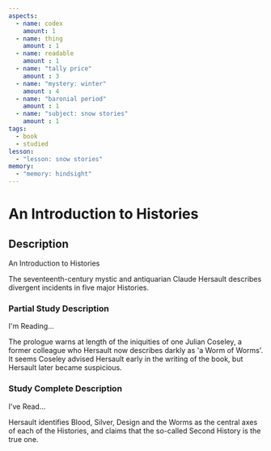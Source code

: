 ```yaml
---
aspects: 
  - name: codex
    amount: 1
  - name: thing
    amount : 1
  - name: readable
    amount : 1
  - name: "tally price"
    amount : 3
  - name: "mystery: winter"
    amount : 4
  - name: "baronial period"
    amount : 1
  - name: "subject: snow stories"
    amount : 1
tags:
  - book
  - studied
lesson:
  - "lesson: snow stories"
memory:
  - "memory: hindsight"
---
```


# An Introduction to Histories

## Description
An Introduction to Histories

The seventeenth-century mystic and antiquarian Claude Hersault describes divergent incidents in five major Histories.
### Partial Study Description
I'm Reading...

The prologue warns at length of the iniquities of one Julian Coseley, a former colleague who Hersault now describes darkly as 'a Worm of Worms'. It seems Coseley advised Hersault early in the writing of the book, but Hersault later became suspicious.
### Study Complete Description
I've Read...

Hersault identifies Blood, Silver, Design and the Worms as the central axes of each of the Histories, and claims that the so-called Second History is the true one. 